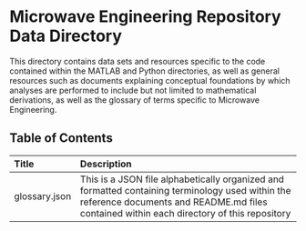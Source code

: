 # Microwave Engineering Repository Data Directory

This directory contains data sets and resources specific to the code contained within the MATLAB and Python directories, as well as general resources such as documents explaining conceptual foundations by which analyses are performed to include but not limited to mathematical derivations, as well as the glossary of terms specific to Microwave Engineering.

## Table of Contents

| Title | Description |
| :-- | :-- |
| glossary.json | This is a JSON file alphabetically organized and formatted containing terminology used within the reference documents and README.md files contained within each directory of this repository |
